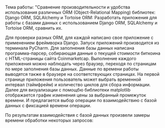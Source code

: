 Тема работы:
"Сравнение производительности и удобства использования различных ORM (Object-Relational Mapping) библиотек: Django ORM, SQLAlchemy и Tortoise ORM: 
Разработать приложения для работы с базами данных с использованием Django ORM, SQLAlchemy и Tortoise ORM, сравнить их.

Для проверки разных ORM, для каждой написано свое приложение с применением фреймворка Django.
Запуск приложений производится из терминала PyCharm.
Для заполнения базы данных написана программа-парсер, собирающая данные о текущей стоимости биткоина с HTML-страницы сайта Coinmarketcap.
Выполнение каждого приложения можно наблюдать через браузер, переходя по страницам по мере заполнения базы данных. 
Данные по времени работы выводятся также в браузере на соответствующих страницах.
На первой странице приложения пользователь может выбрать временной интервал (таймфрейм) и количество циклов для сбора информации.
Далее для визуализации с помощбю библиотеки matplotlib отображается график изменения цены за выбранный промежуток времени.
И предлагается выбор операции по взаимодействию с базой данных с фиксацией времени операции.

По результатам взаимодействия с базой данных произвели замеры времени обработки некоторых запросов:





